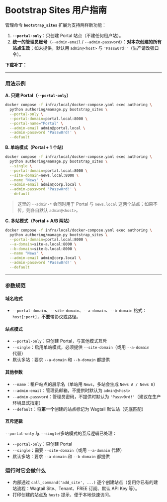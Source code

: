 # Bootstrap Sites 用户指南

管理命令 **`bootstrap_sites`** 扩展为支持两样新功能：

1. **`--portal-only`**：只创建 Portal 站点（不建任何租户站）。
2. **统一的管理员账号**（`--admin-email` / `--admin-password`）：**对本次创建的所有站点生效**；如未提供，默认用 `admin@<host>` 与 `'Passw0rd!'`（生产请改强口令）。

**下载补丁：**

---

### 用法示例

**A. 只建 Portal（`--portal-only`）**

```bash
docker compose -f infra/local/docker-compose.yaml exec authoring \
  python authoring/manage.py bootstrap_sites \
  --portal-only \
  --portal-domain=portal.local:8000 \
  --portal-name="Portal" \
  --admin-email admin@portal.local \
  --admin-password 'Passw0rd!' \
  --default
```

**B. 单站模式（Portal + 1 个站）**

```bash
docker compose -f infra/local/docker-compose.yaml exec authoring \
  python authoring/manage.py bootstrap_sites \
  --single \
  --portal-domain=portal.local:8000 \
  --site-domain=news.local:8000 \
  --name "News" \
  --admin-email admin@corp.local \
  --admin-password 'Passw0rd!' \
  --default
```

> 这里的 `--admin-*` 会同时用于 Portal 与 `news.local` 这两个站点；如果不传，则各自默认 `admin@<host>`。

**C. 多站模式（Portal + A/B 两站）**

```bash
docker compose -f infra/local/docker-compose.yaml exec authoring \
  python authoring/manage.py bootstrap_sites \
  --portal-domain=portal.local:8000 \
  --a-domain=site-a.local:8000 \
  --b-domain=site-b.local:8000 \
  --name "News" \
  --admin-email admin@corp.local \
  --admin-password 'Passw0rd!' \
  --default
```

---

### 参数规范

#### 域名格式

- `--portal-domain`、`--site-domain`、`--a-domain`、`--b-domain` 格式：`host[:port]`，**不要**带协议或路径。

#### 站点模式

- `--portal-only`：只创建 Portal，与其他模式互斥
- `--single`：启用单站模式，必须提供 `--site-domain`（或用 `--a-domain` 代替）
- 默认多站：要求 `--a-domain` 和 `--b-domain` 都提供

#### 其他参数

- `--name`：租户站点的展示名（单站用 `News`，多站会生成 `News A / News B`）
- `--admin-email`：管理员邮箱，不提供时默认为 `admin@<host>`
- `--admin-password`：管理员密码，不提供时默认为 `'Passw0rd!'`（建议在生产环境显式指定）
- `--default`：将**第一个**创建的站点标记为 Wagtail 默认站（兜底匹配）

#### 互斥逻辑

`--portal-only` 与 `--single`/多站模式的互斥逻辑已处理：

- `--portal-only`：只创建 Portal
- `--single`：需要 `--site-domain`（或用 `--a-domain` 代替）
- 默认多站：要求 `--a-domain` 和 `--b-domain` 都提供

### 运行时它会做什么

- 内部通过 `call_command('add_site', ...)` 逐个创建站点（复用你已有的建站流程：Wagtail Site、Tenant、FREE 订阅、默认 API Key 等）。
- 打印创建的站点及 `hosts` 提示，便于本地快速访问。
